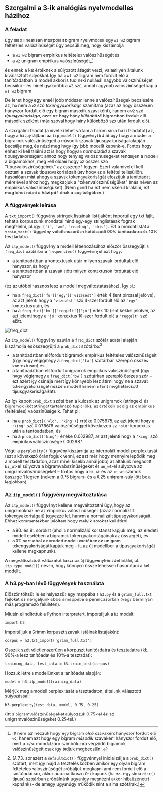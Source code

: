 ## Szorgalmi a 3-ik analógiás nyelvmodelles házihoz

### A feladat
Egy alap lineárisan interpolált bigram nyelvmodell egy `w1 w2` bigram feltételes valószínűségét úgy becsüli meg, hogy kiszámolja

- a `w1 w2` bigram empirikus feltételes valószínűségét és
- a `w2` unigram empirikus valószínűségét,[^1]

és ennek a két értéknek a súlyozott átlagát veszi, valamilyen általunk kiválasztott súlyokkal. Így ha a `w1 w2` bigram nem fordult elő a tanítóadatban, a modell akkor is tud neki nullánál nagyobb valószínűséget becsülni – és minél gyakoribb a `w2` szó, annál nagyobb valószínűséget kap a `w1 w2` bigram.

De lehet hogy egy ennél jobb módszer lenne a valószínűségek becslésére az, ha nem a `w2` szó _tokengyakorisága_ számítana (azaz az hogy összesen hányszor fordult elő egy bigram második szavaként), hanem a `w2` szó _típusgyakorisága_, azaz az hogy hány _különböző_ bigramban fordult elő második szóként (más szóval hogy hány különböző szó után fordult elő).

A szorgalmi feladat (amivel ki lehet váltani a három sima házi feladatot) az, hogy a `h3.py` fájlban az `itp_model()` függvényt írd át úgy hogy a modell a bigramok valószínűségeit a második szavak típusgyakoriságai alapján becsülje meg, és nézd meg hogy így jobb modellt kapunk-e. Fontos hogy ehhez ki kell találni azt is hogy hogyan _normalizáld_ a szavak típusgyakoriságait: ahhoz hogy tényleg valószínűségeket rendeljen a modell a bigramokhoz, meg kell oldani hogy az összes szó "típusvalószínűségeinek" az összege 1 legyen. Ezért valamivel el kell osztani a szavak típusgyakoriságait úgy hogy ez a feltétel teljesüljön, hasonlóan mint ahogy a szavak tokengyakoriságát elosztjuk a tanítóadat méretével ahhoz hogy megkapjuk a "tokenvalószínűségüket" (más néven az empirikus valószínűségüket). (Nem gond ha ezt nem sikerül kitalálni, ezt meg lehet nézni a házi pdf-ének a segítségében.)

[^1]: Itt nem azt nézzük hogy egy bigram _első_ szavaként hányszor fordult elő `w2`, hanem azt hogy egy bigram _második_ szavaként hányszor fordult elő, mert a `</s>` mondatzáró szimbólumra végződő bigramok valószínűségeit csak így tudjuk megbecsülni.

### A függvények leírása

A `txt_import()` függvény stringek listáinak listájaként importál egy txt fájlt, tehát a korpuszunk mondatai mind egy-egy stringlistának fognak megfelelni, pl. így: `['i', 'am', 'reading', 'this']`. Ezt a mondatlistát a `train_test()` függvény véletlenszerűen kettészedi 90% tanítóadatra és 10% tesztadatra.

Az `itp_model()` függvény a modell létrehozásához először összegyűjti a `freq_dict` szótárba a `frequencies()` függvénnyel azt hogy:

- a tanítóadatban a kontextusok után milyen szavak fordultak elő hányszor, és hogy
- a tanítóadatban a szavak előtt milyen kontextusok fordultak elő hányszor

(ez az utóbbi hasznos lesz a modell megváltoztatásához). Így pl.:
- ha a `freq_dict['fw']['egy']['vízesést']` érték 4 (lent pirossal jelölve), az azt jelenti hogy a `'vízesést'` szó 4-szer fordult elő az `'egy'` kontextus után, és
- ha a `freq_dict['bw']['reggelt']['jó']` érték 10 (lent kékkel jelölve), az azt jelenti hogy a `'jó'` kontextus 10-szer fordult elő a `'reggelt'` szó előtt.

![freq_dict](https://github.com/matyaslagos/anmod/assets/47662384/b96ba226-10c4-4d86-8c77-8005019fe5f1)

Az `itp_model()` függvény ezután a `freq_dict` szótár adatai alapján kiszámolja és összegyűjti a `prob_dict` szótárba:[^2]
- a tanítóadatban előfordult bigramok empirikus feltételes valószínűségeit (úgy hogy végigmegy a `freq_dict['fw']` szótárban szereplő összes kontextuson) és
- a tanítóadatban előfordult unigramok empirikus valószínűségeit (úgy hogy végigmegy a `freq_dict['bw']` szótárban szereplő összes szón – ezt azért így csinálja mert így könnyebb lesz átírni hogy ne a szavak tokengyakoriságát nézze a modell hanem a fent meghatározott típusgyakoriságaikat).

[^2]: (A 73. sor azért a `defaultdict()` függvénnyel inicializálja a `prob_dict()` szótárt, mert így majd a tesztelés közben amikor egy olyan bigram feltételes valószínűségét próbáljuk megkapni ami nem fordult elő a tanítóadatban, akkor automatikusan 0-t kapunk (ha ezt egy sima `dict()` típusú szótárban próbálnánk ugyanígy megnézni akkor hibaüzenetet kapnánk) – de amúgy ugyanúgy működik mint a sima szótárak.)

Az így kapott `prob_dict` szótárban a kulcsok az unigramok (stringek) és bigramok (két stringet tartalmazó tuple-ök), az értékeik pedig az empirikus (feltételes) valószínűségeik. Tehát pl.
- ha a `prob_dict[('old', 'king')]` értéke 0.075675, az azt jelenti hogy a `'king'` szó 0.075675 valószínűséggel következett az `'old'` kontextus után a tanítóadatban, és
- ha a `prob_dict['king']` értéke 0.002987, az azt jelenti hogy a `'king'` szó empirikus valószínűsége 0.002987.

Végül a `perplexity()` függvény kiszámítja az interpolált modell perplexitását (ezt a következő órán fogjuk venni, ez azt méri hogy mennyire lepődik meg a modell tesztadaton, azaz minél kisebb annál jobb) az általunk megadott `bi_wt`-el súlyozva a bigramvalószínűségeket és `un_wt`-el súlyozva az unigramvalószínűségeket – fontos hogy a `bi_wt` és az `un_wt` számok összege 1 legyen (nekem a 0.75 bigram- és a 0.25 unigram-súly jött be a legjobban).

### Az `itp_model()` függvény megváltoztatása

Az `itp_model()` függvényt kellene megváltoztatni úgy, hogy az unigramoknak ne az empirikus valószínűségeit (azaz normalizált tokengyakoriságait) jegyezze fel, hanem a normalizált típusgyakoriságait. Ehhez kommentekben jelöltem hogy melyik sorokat kell átírni:

- a 90. és 91. sorokat (ahol a normalizáló konstanst kapjuk meg, az eredeti modell esetében a bigramok tokengyakoriságainak az összegét), és
- a 97. sort (ahol az eredeti modell esetében az unigram tokengyakoriságát kapjuk meg – itt az új modellben a típusgyakoriságát kellene megkapnunk).

A megváltoztatott változatot hasznos új függvényként definiálni, pl. `itp_type_model()` néven, hogy könnyen össze lehessen hasonlítani a két modellt.

### A h3.py-ban lévő függvények használata
Először töltsük le és helyezzük egy mappába a `h3.py` és a `grimm_full.txt` fájlokat és navigáljunk ebbe a mappába a parancssorban (vagy bármilyen más programozó felületen).

Miután elindítottuk a Python interpretert, importáljuk a `h3` modult:
```
import h3
```
Importáljuk a Grimm korpuszt szavak listáinak listájaként:
```
corpus = h3.txt_import('grimm_full.txt')
```
Osszuk szét véletlenszerűen a korpuszt tanítóadatra és tesztadatra (kb. 90%-a lesz tanítóadat és 10%-a tesztadat):
```
training_data, test_data = h3.train_test(corpus)
```
Hozzuk létre a modellünket a tanítóadat alapján:
```
model = h3.itp_model(training_data)
```
Mérjük meg a modell perplexitását a tesztadaton, általunk választott súlyozással:
```
h3.perplexity(test_data, model, 0.75, 0.25)
```
(Itt a bigramvalószínűségeket súlyozzuk 0.75-tel és az unigramvalószínűségeket 0.25-tel.)
